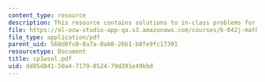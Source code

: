 ```yaml
---
content_type: resource
description: This resource contains solutions to in-class problems for week 1, wednesday.
file: https://ol-ocw-studio-app-qa.s3.amazonaws.com/courses/6-042j-mathematics-for-computer-science-fall-2005/dd05d84150a47179052479d391e49bbd_cp1wsol.pdf
file_type: application/pdf
parent_uid: 560d0fc0-0a7a-0ab0-26b1-b8fe9fc17391
resourcetype: Document
title: cp1wsol.pdf
uid: dd05d841-50a4-7179-0524-79d391e49bbd
---
```

